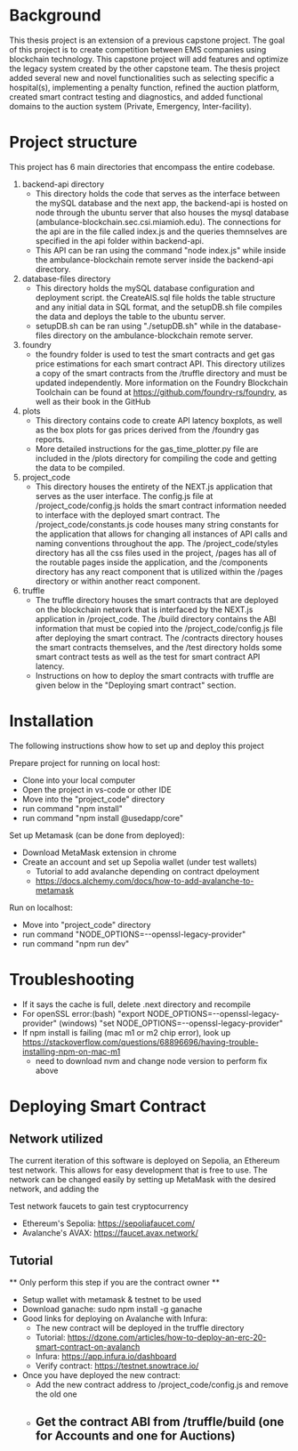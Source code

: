 # Background
This thesis project is an extension of a previous capstone project. The goal of this project is to create competition between EMS companies using blockchain technology. This capstone project will add features and optimize the legacy system created by the other capstone team. The thesis project added several new and novel functionalities such as selecting specific a     hospital(s), implementing a penalty function, refined the auction platform, created smart contract testing and diagnostics, and added functional domains to the auction system (Private, Emergency, Inter-facility).

# Project structure
This project has 6 main directories that encompass the entire codebase.

1. backend-api directory
    - This directory holds the code that serves as the interface between the mySQL database and the next app, the backend-api is hosted on node through the ubuntu server that also houses the mysql database (ambulance-blockchain.sec.csi.miamioh.edu). The connections for the api are in the file called index.js and the queries themnselves are specified in the api folder within backend-api. 
    - This API can be ran using the command "node index.js" while inside the ambulance-blockchain remote server inside the backend-api directory.
1. database-files directory
    - This directory holds the mySQL database configuration and deployment script. the CreateAIS.sql file holds the table structure and any initial data in SQL format, and the setupDB.sh file compiles the data and deploys the table to the ubuntu server. 
    - setupDB.sh can be ran using "./setupDB.sh" while in the database-files directory on the ambulance-blockchain remote server.
1. foundry
    - the foundry folder is used to test the smart contracts and get gas price estimations for each smart contract API. This directory utilizes a copy of the smart contracts from the /truffle directory and must be updated independently. More information on the Foundry Blockchain Toolchain can be found at https://github.com/foundry-rs/foundry, as well as their book in the GitHub
1. plots
    - This directory contains code to create API latency boxplots, as well as the box plots for gas prices derived from the /foundry gas reports.
    - More detailed instructions for the gas_time_plotter.py file are included in the /plots directory for compiling the code and getting the data to be compiled.
1. project_code
    - This directory houses the entirety of the NEXT.js application that serves as the user interface. The config.js file at /project_code/config.js holds the smart contract information needed to interface with the deployed smart contract. The /project_code/constants.js code houses many string constants for the application that allows for changing all instances of API calls and naming conventions throughout the app. The /project_code/styles directory has all the css files used in the project, /pages has all of the routable pages inside the application, and the /components directory has any react component that is utilized within the /pages directory or within another react component.
1. truffle
    - The truffle directory houses the smart contracts that are deployed on the blockchain network that is interfaced by the NEXT.js application in /project_code. The /build directory contains the ABI information that must be copied into the /project_code/config.js file after deploying the smart contract. The /contracts directory houses the smart contracts themselves, and the /test directory holds some smart contract tests as well as the test for smart contract API latency.
    - Instructions on how to deploy the smart contracts with truffle are given below in the "Deploying smart contract" section.

# Installation
The following instructions show how to set up and deploy this project

Prepare project for running on local host:
- Clone into your local computer
- Open the project in vs-code or other IDE
- Move into the "project_code" directory
- run command "npm install"
- run command "npm install @usedapp/core"

Set up Metamask (can be done from deployed):
- Download MetaMask extension in chrome
- Create an account and set up Sepolia wallet (under test wallets)
    - Tutorial to add avalanche depending on contract dpeloyment
    - https://docs.alchemy.com/docs/how-to-add-avalanche-to-metamask

Run on localhost: 
- Move into "project_code" directory
- run command "NODE_OPTIONS=--openssl-legacy-provider"
- run command "npm run dev"

# Troubleshooting
- If it says the cache is full, delete .next directory and recompile 
- For openSSL error:(bash) "export NODE_OPTIONS=--openssl-legacy-provider" (windows) "set NODE_OPTIONS=--openssl-legacy-provider"
- If npm install is failing (mac m1 or m2 chip error), look up https://stackoverflow.com/questions/68896696/having-trouble-installing-npm-on-mac-m1
    - need to download nvm and change node version to perform fix above


# Deploying Smart Contract
## Network utilized
The current iteration of this software is deployed on Sepolia, an Ethereum test network. This allows for easy development that is free to use. The network can be changed easily by setting up MetaMask with the desired network, and adding the 

Test network faucets to gain test cryptocurrency
- Ethereum's Sepolia: https://sepoliafaucet.com/
- Avalanche's AVAX: https://faucet.avax.network/

## Tutorial
** Only perform this step if you are the contract owner **
- Setup wallet with metamask & testnet to be used
- Download ganache: sudo npm install -g ganache
- Good links for deploying on Avalanche with Infura:
    - The new contract will be deployed in the truffle directory
    - Tutorial: https://dzone.com/articles/how-to-deploy-an-erc-20-smart-contract-on-avalanch
    - Infura:  https://app.infura.io/dashboard
    - Verify contract: https://testnet.snowtrace.io/
- Once you have deployed the new contract:
    - Add the new contract address to /project_code/config.js and remove the old one
    - Get the contract ABI from /truffle/build (one for Accounts and one for Auctions)
        - 


 

